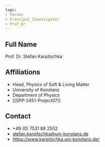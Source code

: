 ```yaml
---
tags: 
- Person
- Principal_Investigator
- Prof_Dr
---
```

## Full Name
Prof. Dr. Stefan Karpitschka

## Affiliations
- Head, Physics of Soft & Living Matter
- University of Konstanz
- Department of Physics
- [[SPP-2451-Project07]]
## Contact
- +49 (0) 7531 88 2502
- stefan.karpitschka@uni-konstanz.de
- https://www.karpitschka.uni-konstanz.de/
